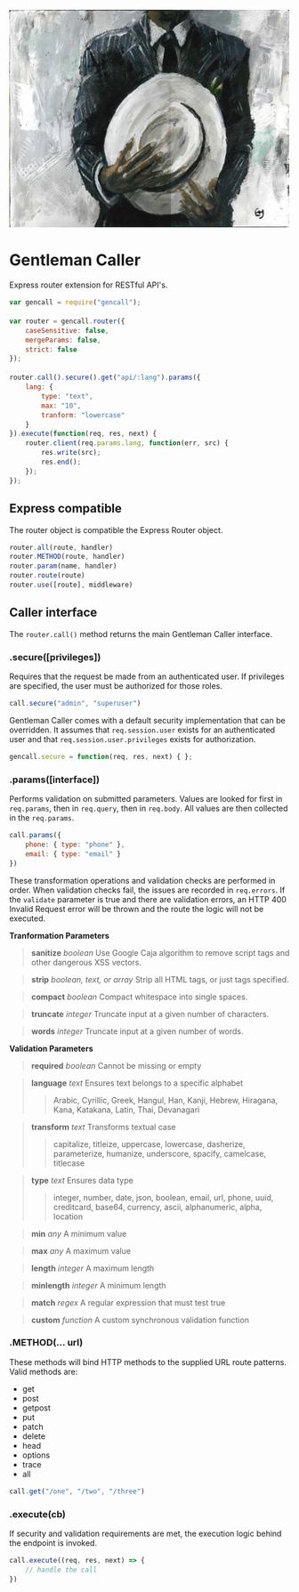 ![Gentleman Caller](/gc.jpg "Gentleman Caller")

# Gentleman Caller

Express router extension for RESTful API's.

```javascript
var gencall = require("gencall");

var router = gencall.router({ 
    caseSensitive: false,
    mergeParams: false,
    strict: false
});

router.call().secure().get("api/:lang").params({
    lang: {
        type: "text",
        max: "10",
        tranform: "lowercase"
    }
}).execute(function(req, res, next) {
    router.client(req.params.lang, function(err, src) {
        res.write(src);
        res.end();
    });
});
```

## Express compatible

The router object is compatible the Express Router object.  

```javascript
router.all(route, handler)
router.METHOD(route, handler)
router.param(name, handler)
router.route(route)
router.use([route], middleware)
```

## Caller interface

The `router.call()` method returns the main Gentleman Caller interface.

### .secure([privileges])

Requires that the request be made from an authenticated user.  If privileges are specified, the user must be authorized for those roles.

```javascript
call.secure("admin", "superuser")
```

Gentleman Caller comes with a default security implementation that can be overridden.  It assumes that `req.session.user` exists for an authenticated user and that `req.session.user.privileges` exists for authorization.

```javascript
gencall.secure = function(req, res, next) { };
```

### .params([interface])

Performs validation on submitted parameters.  Values are looked for first in `req.params`, then in `req.query`, then in `req.body`.  All values are then collected in the `req.params`.

```javascript
call.params({
    phone: { type: "phone" },
    email: { type: "email" }
})
```

These transformation operations and validation checks are performed in order.  When validation checks fail, the issues are recorded in `req.errors`.  If the `validate` parameter is true and there are validation errors, an HTTP 400 Invalid Request error will be thrown and the route the logic will not be executed.

__Tranformation Parameters__

> __sanitize__ *boolean*
> Use Google Caja algorithm to remove script tags and other dangerous XSS vectors.

> __strip__ *boolean, text, or array*
> Strip all HTML tags, or just tags specified.

> __compact__ *boolean*
> Compact whitespace into single spaces.

> __truncate__ *integer*
> Truncate input at a given number of characters.

> __words__ *integer*
> Truncate input at a given number of words.

__Validation Parameters__

> __required__ *boolean*
> Cannot be missing or empty

> __language__ *text*
> Ensures text belongs to a specific alphabet
> > Arabic, Cyrillic, Greek, Hangul, Han, Kanji, Hebrew, Hiragana, Kana, Katakana, Latin, Thai, Devanagari

> __transform__ *text*
> Transforms textual case
> > capitalize, titleize, uppercase, lowercase, dasherize, parameterize, humanize, underscore, spacify, camelcase, titlecase

> __type__ *text*
> Ensures data type
> > integer, number, date, json, boolean, email, url, phone, uuid, creditcard, base64, currency, ascii, alphanumeric, alpha, location

> __min__ *any*
> A minimum value

> __max__ *any*
> A maximum value

> __length__ *integer*
> A maximum length

> __minlength__ *integer*
> A minimum length

> __match__ *regex*
> A regular expression that must test true

> __custom__ *function*
> A custom synchronous validation function

### .METHOD(... url)

These methods will bind HTTP methods to the supplied URL route patterns.  Valid methods are:

* get
* post
* getpost
* put
* patch
* delete
* head
* options
* trace
* all

```javascript
call.get("/one", "/two", "/three")
```

### .execute(cb)

If security and validation requirements are met, the execution logic behind the endpoint is invoked.

```javascript
call.execute((req, res, next) => {
    // handle the call
})
```